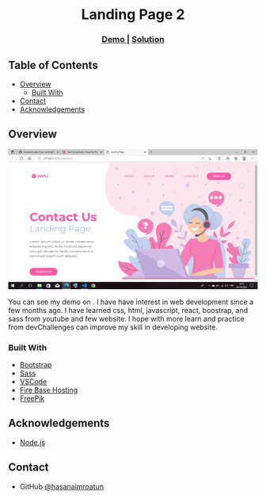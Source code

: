 <h1 align="center">Landing Page 2</h1>

<div align="center">
  <h3>
    <a href="https://landing-page-003.web.app">
      Demo
    </a>
    <span> | </span>
    <a href="https://github.com/hasanaimroatun/wpu-landingPage">
      Solution
    </a>
  </h3>
</div>

<!-- TABLE OF CONTENTS -->

## Table of Contents

- [Overview](#overview)
  - [Built With](#built-with)
- [Contact](#contact)
- [Acknowledgements](#acknowledgements)

<!-- OVERVIEW -->

## Overview

![screenshot](https://github.com/hasanaimroatun/wpu-landingPage/blob/master/pic/2022-10-04.png)

You can see my demo on . I have have interest in web development since a few months ago. I have learned css, html, javascript, react, boostrap, and sass from youtube and few website. I hope with more learn and practice from devChallenges can improve my skill in developing website.

### Built With

- [Bootstrap](https://getbootstrap.com)
- [Sass](https://sass-lang.com)
- [VSCode](https://code.visualstudio.com)
- [Fire Base Hosting](https://firebase.google.com)
- [FreePik](https://www.freepik.com)

## Acknowledgements

- [Node.js](https://nodejs.org/)


## Contact

- GitHub [@hasanaimroatun](https://github.com/hasanaimroatun)